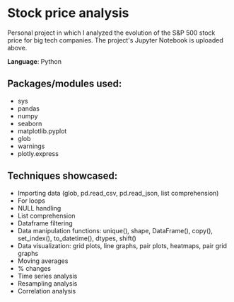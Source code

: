 # Stock price analysis
Personal project in which I analyzed the evolution of the S&P 500 stock price for big tech companies. The project's Jupyter Notebook is uploaded above.

**Language**: Python

## Packages/modules used:

- sys
- pandas
- numpy
- seaborn
- matplotlib.pyplot
- glob
- warnings
- plotly.express

## Techniques showcased:

- Importing data (glob, pd.read_csv, pd.read_json, list comprehension)
- For loops
- NULL handling
- List comprehension
- Dataframe filtering
- Data manipulation functions: unique(), shape, DataFrame(), copy(), set_index(), to_datetime(), dtypes, shift()
- Data visualization: grid plots, line graphs, pair plots, heatmaps, pair grid graphs
- Moving averages
- % changes
- Time series analysis
- Resampling analysis
- Correlation analysis
